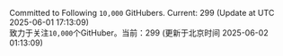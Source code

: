 Committed to Following `10,000` GitHubers. Current: <!-- FOLLOWING_COUNT -->299<!-- FOLLOWING_COUNT --> (Update at UTC <!-- LAST_UPDATED -->2025-06-01 17:13:09<!-- LAST_UPDATED -->)<br>
致力于关注`10,000`个GitHuber。当前：<!-- FOLLOWING_COUNT -->299<!-- FOLLOWING_COUNT --> (更新于北京时间 <!-- LAST_UPDATED_CST -->2025-06-02 01:13:09<!-- LAST_UPDATED_CST -->)
